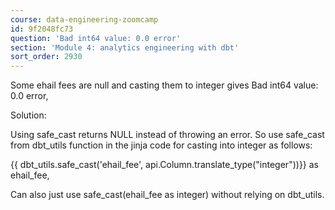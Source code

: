 ```yaml
---
course: data-engineering-zoomcamp
id: 9f2048fc73
question: 'Bad int64 value: 0.0 error'
section: 'Module 4: analytics engineering with dbt'
sort_order: 2930
---
```


Some ehail fees are null and casting them to integer gives Bad int64 value: 0.0 error,

Solution:

Using safe_cast returns NULL instead of throwing an error. So use safe_cast from dbt_utils function in the jinja code for casting into integer as follows:

{{ dbt_utils.safe_cast('ehail_fee',  api.Column.translate_type("integer"))}} as ehail_fee,

Can also just use safe_cast(ehail_fee as integer) without relying on dbt_utils.

